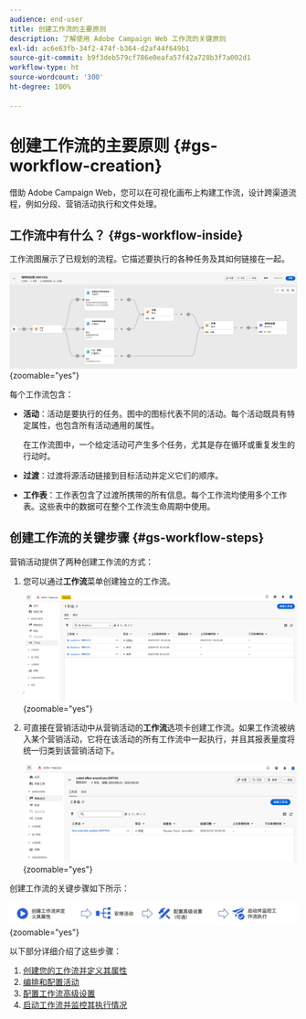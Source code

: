 ```yaml
---
audience: end-user
title: 创建工作流的主要原则
description: 了解使用 Adobe Campaign Web 工作流的关键原则
exl-id: ac6e63fb-34f2-474f-b364-d2af44f649b1
source-git-commit: b9f3deb579cf786e0eafa57f42a728b3f7a002d1
workflow-type: ht
source-wordcount: '300'
ht-degree: 100%

---
```


# 创建工作流的主要原则 {#gs-workflow-creation}

借助 Adobe Campaign Web，您可以在可视化画布上构建工作流，设计跨渠道流程，例如分段、营销活动执行和文件处理。

## 工作流中有什么？ {#gs-workflow-inside}

工作流图展示了已规划的流程。它描述要执行的各种任务及其如何链接在一起。

![显示任务及其连接的工作流示例图](assets/workflow-example.png){zoomable="yes"}

每个工作流包含：

* **活动**：活动是要执行的任务。图中的图标代表不同的活动。每个活动既具有特定属性，也包含所有活动通用的属性。

  在工作流图中，一个给定活动可产生多个任务，尤其是存在循环或重复发生的行动时。

* **过渡**：过渡将源活动链接到目标活动并定义它们的顺序。

* **工作表**：工作表包含了过渡所携带的所有信息。每个工作流均使用多个工作表。这些表中的数据可在整个工作流生命周期中使用。

## 创建工作流的关键步骤 {#gs-workflow-steps}

营销活动提供了两种创建工作流的方式：

1. 您可以通过&#x200B;**工作流**&#x200B;菜单创建独立的工作流。

   ![创建独立工作流的界面屏幕快照](assets/create-a-standalone-wf.png){zoomable="yes"}

1. 可直接在营销活动中从营销活动的&#x200B;**工作流**&#x200B;选项卡创建工作流。如果工作流被纳入某个营销活动，它将在该活动的所有工作流中一起执行，并且其报表量度将统一归类到该营销活动下。

   ![在营销活动中创建工作流的界面的屏幕快照](assets/create-a-wf-from-a-campaign.png){zoomable="yes"}

创建工作流的关键步骤如下所示：

![工作流创建流程示意图](assets/workflow-creation-process.png){zoomable="yes"}

以下部分详细介绍了这些步骤：

1. [创建您的工作流并定义其属性](create-workflow.md)
1. [编排和配置活动](orchestrate-activities.md)
1. [配置工作流高级设置](workflow-settings.md)
1. [启动工作流并监控其执行情况](start-monitor-workflows.md)